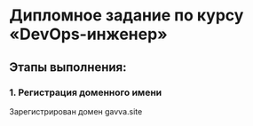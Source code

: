 # Дипломное задание по курсу «DevOps-инженер»
## Этапы выполнения:

### 1. Регистрация доменного имени

Зарегистрирован домен gavva.site


